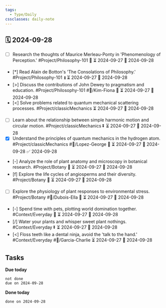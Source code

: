 ```yaml
---
tags:
  - Type/Daily
cssclasses: daily-note
---
```


## 🗓️ 2024-09-28

- [ ] Research the thoughts of Maurice Merleau-Ponty in 'Phenomenology of Perception.' #Project/Philosophy-101 🔼 ⏳ 2024-09-27 📅 2024-09-28
- [*] Read Alain de Botton's 'The Consolations of Philosophy.' #Project/Philosophy-101 ⏫ ⏳ 2024-09-27 📅 2024-09-28
- [>] Discuss the contributions of John Dewey to pragmatism and education. #Project/Philosophy-101 #👤/Kim-Fiona 🔽 ⏳ 2024-09-27 📅 2024-09-28
- [<] Solve problems related to quantum mechanical scattering processes. #Project/classicMechanics ⏳ 2024-09-27 📅 2024-09-28
- [ ] Learn about the relationship between simple harmonic motion and circular motion. #Project/classicMechanics ⏬ ⏳ 2024-09-27 📅 2024-09-28
- [x] Understand the principles of quantum mechanics in the hydrogen atom. #Project/classicMechanics #👤/Lopez-George 🔽 ⏳ 2024-09-27 📅 2024-09-28 ✅ 2024-09-28
- [-] Analyze the role of plant anatomy and microscopy in botanical research. #Project/Botany 🔼 ⏳ 2024-09-27 📅 2024-09-28
- [f] Explore the life cycles of angiosperms and their diversity. #Project/Botany 🔼 ⏳ 2024-09-27 📅 2024-09-28
- [ ] Explore the physiology of plant responses to environmental stress. #Project/Botany #👤/Dubois-Ella 🔽 ⏳ 2024-09-27 📅 2024-09-28
- [-] Spend time with pets, plotting world domination together. #Context/Everyday 🔽 ⏳ 2024-09-27 📅 2024-09-28
- [/] Water your plants and whisper sweet plant nothings. #Context/Everyday ⏬ ⏳ 2024-09-27 📅 2024-09-28
- [<] Floss teeth like a dental ninja, avoid the 'talk to the hand.' #Context/Everyday #👤/Garcia-Charlie ⏳ 2024-09-27 📅 2024-09-28

## Tasks

**Due today**

```tasks
not done
due on 2024-09-28
```

**Done today**

```tasks
done on 2024-09-28
```
            